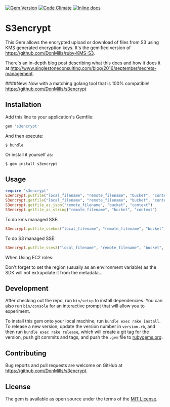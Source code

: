 [![Gem Version](https://badge.fury.io/rb/s3encrypt@2x.svg)](https://badge.fury.io/rb/s3encrypt) [![Code Climate](https://codeclimate.com/github/DonMills/ruby-kms-s3-gem/badges/gpa.svg)](https://codeclimate.com/github/DonMills/ruby-kms-s3-gem) [![Inline docs](http://inch-ci.org/github/DonMills/ruby-kms-s3-gem.svg?branch=master&style=shields)](http://inch-ci.org/github/DonMills/ruby-kms-s3-gem)

# S3encrypt

This Gem allows the encrypted upload or download of files from S3 using KMS generated encryption keys.
It's the gemified version of https://github.com/DonMills/ruby-KMS-S3.

There's an in-depth blog post describing what this does and how it does it at http://www.singlestoneconsulting.com/blog/2016/september/secrets-management.

####New:
Now with a matching golang tool that is 100% compatible! https://github.com/DonMills/s3encrypt

## Installation

Add this line to your application's Gemfile:

```ruby
gem 's3encrypt'
```

And then execute:

    $ bundle

Or install it yourself as:

    $ gem install s3encrypt

## Usage

```ruby
require 's3encrypt'
S3encrypt.putfile("local_filename", "remote_filename", "bucket", "context", "masterkmskey")
S3encrypt.getfile("local_filename", "remote_filename", "bucket", "context")
S3encrypt.getfile_as_json("remote_filename", "bucket", "context")
S3encrypt.getfile_as_string("remote_filename", "bucket", "context")
```

To do kms managed SSE:

```ruby
S3encrypt.putfile_ssekms("local_filename", "remote_filename", "bucket", "context", "masterkmskey")
```

To do S3 managed SSE:

```ruby
S3encrypt.putfile_sses3("local_filename", "remote_filename", "bucket", "context", "masterkmskey")
```

When Using EC2 roles:

Don't forget to set the region (usually as an environment variable) as the SDK will not extrapolate it from the metadata...

## Development

After checking out the repo, run `bin/setup` to install dependencies. You can also run `bin/console` for an interactive prompt that will allow you to experiment.

To install this gem onto your local machine, run `bundle exec rake install`. To release a new version, update the version number in `version.rb`, and then run `bundle exec rake release`, which will create a git tag for the version, push git commits and tags, and push the `.gem` file to [rubygems.org](https://rubygems.org).

## Contributing

Bug reports and pull requests are welcome on GitHub at https://github.com/DonMills/s3encrypt.


## License

The gem is available as open source under the terms of the [MIT License](http://opensource.org/licenses/MIT).

